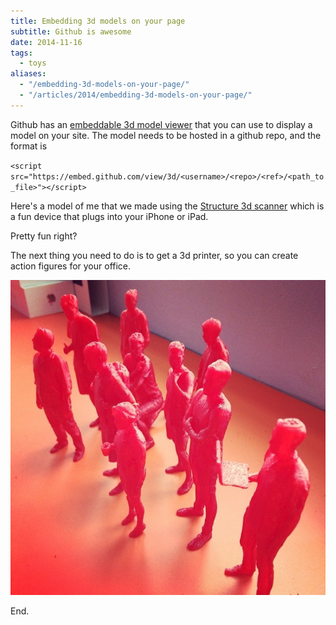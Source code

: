 ```yaml
---
title: Embedding 3d models on your page
subtitle: Github is awesome
date: 2014-11-16
tags:
  - toys
aliases:
  - "/embedding-3d-models-on-your-page/"
  - "/articles/2014/embedding-3d-models-on-your-page/"
---
```


Github has an [embeddable 3d model viewer](https://help.github.com/articles/3d-file-viewer/) that you can use to display a model on your site. The model needs to be hosted in a github repo, and the format is

`<script src="https://embed.github.com/view/3d/<username>/<repo>/<ref>/<path_to_file>"></script>`

Here's a model of me that we made using the [Structure 3d scanner](http://structure.io/) which is a fun device that plugs into your iPhone or iPad.

<p><script src="https://embed.github.com/view/3d/sublimeguile/model_army/master/will%20clean.stl"></script></p>

Pretty fun right?

The next thing you need to do is to get a 3d printer, so you can create action figures for your office.

<img src="10514107_312439818930875_824765904_n_large.jpg" class="img-fluid">

End.
